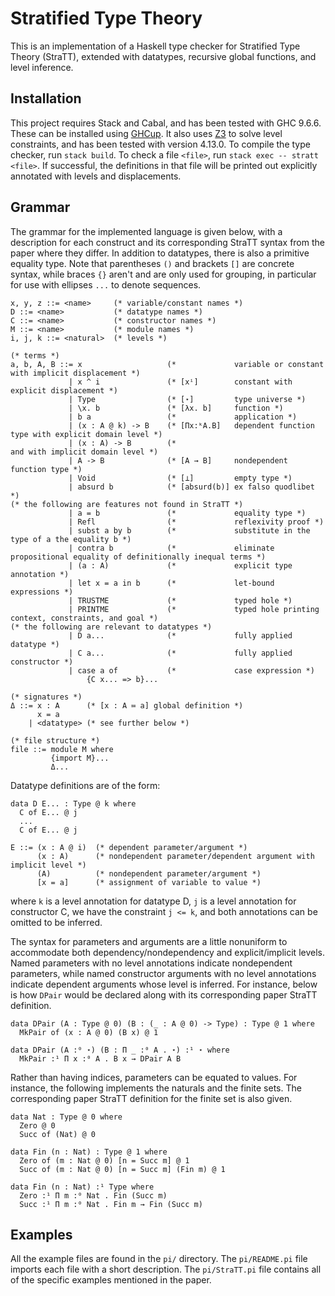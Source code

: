 # Stratified Type Theory

This is an implementation of a Haskell type checker for Stratified Type Theory (StraTT),
extended with datatypes, recursive global functions, and level inference.

## Installation

This project requires Stack and Cabal, and has been tested with GHC 9.6.6.
These can be installed using [GHCup](https://www.haskell.org/ghcup/).
It also uses [Z3](https://github.com/Z3Prover/z3) to solve level constraints,
and has been tested with version 4.13.0.
To compile the type checker, run `stack build`.
To check a file `<file>`, run `stack exec -- stratt <file>`.
If successful, the definitions in that file will be printed out
explicitly annotated with levels and displacements.

## Grammar

The grammar for the implemented language is given below,
with a description for each construct and
its corresponding StraTT syntax from the paper where they differ.
In addition to datatypes, there is also a primitive equality type.
Note that parentheses `()` and brackets `[]` are concrete syntax,
while braces `{}` aren't and are only used for grouping,
in particular for use with ellipses `...` to denote sequences.

```ebnf
x, y, z ::= <name>     (* variable/constant names *)
D ::= <name>           (* datatype names *)
C ::= <name>           (* constructor names *)
M ::= <name>           (* module names *)
i, j, k ::= <natural>  (* levels *)

(* terms *)
a, b, A, B ::= x                   (*             variable or constant with implicit displacement *)
             | x ^ i               (* [xⁱ]        constant with explicit displacement *)
             | Type                (* [⋆]         type universe *)
             | \x. b               (* [λx. b]     function *)
             | b a                 (*             application *)
             | (x : A @ k) -> B    (* [Πx:ᵏA.B]   dependent function type with explicit domain level *)
             | (x : A) -> B        (*                                 and with implicit domain level *)
             | A -> B              (* [A → B]     nondependent function type *)
             | Void                (* [⊥]         empty type *)
             | absurd b            (* [absurd(b)] ex falso quodlibet *)
(* the following are features not found in StraTT *)
             | a = b               (*             equality type *)
             | Refl                (*             reflexivity proof *)
             | subst a by b        (*             substitute in the type of a the equality b *)
             | contra b            (*             eliminate propositional equality of definitionally inequal terms *)
             | (a : A)             (*             explicit type annotation *)
             | let x = a in b      (*             let-bound expressions *)
             | TRUSTME             (*             typed hole *)
             | PRINTME             (*             typed hole printing context, constraints, and goal *)
(* the following are relevant to datatypes *)
             | D a...              (*             fully applied datatype *)
             | C a...              (*             fully applied constructor *)
             | case a of           (*             case expression *)
                 {C x... => b}...

(* signatures *)
Δ ::= x : A      (* [x : A ≔ a] global definition *)
      x = a
    | <datatype> (* see further below *)

(* file structure *)
file ::= module M where
         {import M}...
         Δ...
```

Datatype definitions are of the form:

```
data D E... : Type @ k where
  C of E... @ j
  ...
  C of E... @ j
```

```ebnf
E ::= (x : A @ i)  (* dependent parameter/argument *)
      (x : A)      (* nondependent parameter/dependent argument with implicit level *)
      (A)          (* nondependent parameter/argument *)
      [x = a]      (* assignment of variable to value *)
```

where `k` is a level annotation for datatype D,
`j` is a level annotation for constructor C,
we have the constraint `j <= k`,
and both annotations can be omitted to be inferred.

The syntax for parameters and arguments are a little nonuniform
to accommodate both dependency/nondependency and explicit/implicit levels.
Named parameters with no level annotations indicate nondependent parameters,
while named constructor arguments with no level annotations indicate dependent arguments whose level is inferred.
For instance, below is how `DPair` would be declared
along with its corresponding paper StraTT definition.

```
data DPair (A : Type @ 0) (B : (_ : A @ 0) -> Type) : Type @ 1 where
  MkPair of (x : A @ 0) (B x) @ 1
```

```
data DPair (A :⁰ ⋆) (B : Π _ :⁰ A . ⋆) :¹ ⋆ where
  MkPair :¹ Π x :⁰ A . B x → DPair A B
```

Rather than having indices, parameters can be equated to values.
For instance, the following implements the naturals and the finite sets.
The corresponding paper StraTT definition for the finite set is also given.

```
data Nat : Type @ 0 where
  Zero @ 0
  Succ of (Nat) @ 0

data Fin (n : Nat) : Type @ 1 where
  Zero of (m : Nat @ 0) [n = Succ m] @ 1
  Succ of (m : Nat @ 0) [n = Succ m] (Fin m) @ 1
```

```
data Fin (n : Nat) :¹ Type where
  Zero :¹ Π m :⁰ Nat . Fin (Succ m)
  Succ :¹ Π m :⁰ Nat . Fin m → Fin (Succ m)

```

## Examples

All the example files are found in the `pi/` directory.
The `pi/README.pi` file imports each file with a short description.
The `pi/StraTT.pi` file contains all of the specific examples mentioned in the paper.